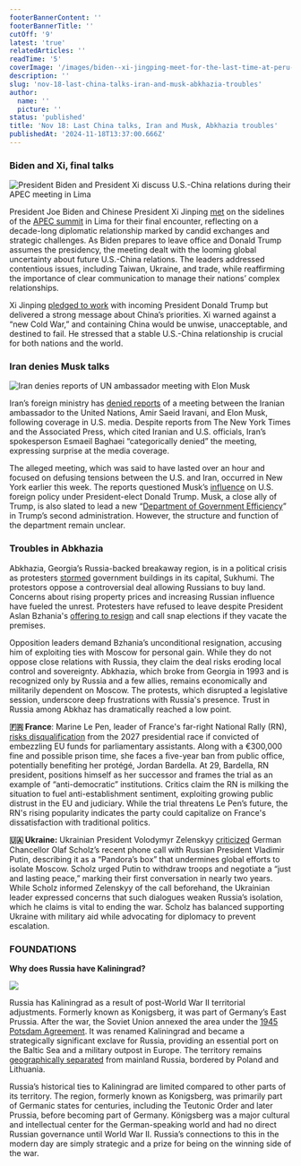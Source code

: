 ```yaml
---
footerBannerContent: ''
footerBannerTitle: ''
cutOff: '9'
latest: 'true'
relatedArticles: ''
readTime: '5'
coverImage: '/images/biden--xi-jingping-meet-for-the-last-time-at-peru-summit-Y5Nj.webp'
description: ''
slug: 'nov-18-last-china-talks-iran-and-musk-abkhazia-troubles'
author:
  name: ''
  picture: ''
status: 'published'
title: 'Nov 18: Last China talks, Iran and Musk, Abkhazia troubles'
publishedAt: '2024-11-18T13:37:00.666Z'
---
```


### Biden and Xi, final talks

![President Biden and President Xi discuss U.S.-China relations during their APEC meeting in Lima](/images/biden--xi-jingping-meet-for-the-last-time-at-peru-summit-Y2OD.webp)

President Joe Biden and Chinese President Xi Jinping [met](https://edition.cnn.com/2024/11/16/politics/joe-biden-xi-jinping-donald-trump/index.html) on the sidelines of the [APEC summit](https://apnews.com/article/peru-apec-biden-xi-china-trump-trade-c9883061b53ab82f5630a3bd6fcf87fa) in Lima for their final encounter, reflecting on a decade-long diplomatic relationship marked by candid exchanges and strategic challenges. As Biden prepares to leave office and Donald Trump assumes the presidency, the meeting dealt with the looming global uncertainty about future U.S.-China relations. The leaders addressed contentious issues, including Taiwan, Ukraine, and trade, while reaffirming the importance of clear communication to manage their nations’ complex relationships.

Xi Jinping [pledged to work](https://www.bbc.com/news/articles/cx2l4dn802lo) with incoming President Donald Trump but delivered a strong message about China’s priorities. Xi warned against a “new Cold War,” and containing China would be unwise, unacceptable, and destined to fail. He stressed that a stable U.S.-China relationship is crucial for both nations and the world.

### Iran denies Musk talks

![Iran denies reports of UN ambassador meeting with Elon Musk](/images/the-ayotollah-might-be-dying-Q4NT.webp)

Iran’s foreign ministry has [denied reports](https://edition.cnn.com/2024/11/16/middleeast/iran-denies-musk-meeting-intl/index.html) of a meeting between the Iranian ambassador to the United Nations, Amir Saeid Iravani, and Elon Musk, following coverage in U.S. media. Despite reports from The New York Times and the Associated Press, which cited Iranian and U.S. officials, Iran’s spokesperson Esmaeil Baghaei “categorically denied” the meeting, expressing surprise at the media coverage.

The alleged meeting, which was said to have lasted over an hour and focused on defusing tensions between the U.S. and Iran, occurred in New York earlier this week. The reports questioned Musk’s [influence](https://www.cbsnews.com/video/examining-elon-musk-influence-on-trump-transition/) on U.S. foreign policy under President-elect Donald Trump. Musk, a close ally of Trump, is also slated to lead a new “[Department of Government Efficiency](https://www.bbc.com/news/articles/cpqd4vw0ejeo)” in Trump’s second administration. However, the structure and function of the department remain unclear.

### Troubles in Abkhazia

Abkhazia, Georgia’s Russia-backed breakaway region, is in a political crisis as protesters [stormed](https://www.aljazeera.com/news/2024/11/15/protesters-storm-parliament-in-breakaway-georgian-region-of-abkhazia) government buildings in its capital, Sukhumi. The protestors oppose a controversial deal allowing Russians to buy land. Concerns about rising property prices and increasing Russian influence have fueled the unrest. Protesters have refused to leave despite President Aslan Bzhania's [offering to resign](https://www.dw.com/en/abkhazia-leader-ready-to-quit-if-protesters-exit-parliament/a-70802086) and call snap elections if they vacate the premises.

Opposition leaders demand Bzhania’s unconditional resignation, accusing him of exploiting ties with Moscow for personal gain. While they do not oppose close relations with Russia, they claim the deal risks eroding local control and sovereignty. Abkhazia, which broke from Georgia in 1993 and is recognized only by Russia and a few allies, remains economically and militarily dependent on Moscow. The protests, which disrupted a legislative session, underscore deep frustrations with Russia's presence. Trust in Russia among Abkhaz has dramatically reached a low point.

**🇫🇷 France**: Marine Le Pen, leader of France's far-right National Rally (RN), [risks disqualification](https://www.france24.com/en/france/20241115-would-banning-marine-le-pen-running-president-be-gift-for-france-far-right-national-rally) from the 2027 presidential race if convicted of embezzling EU funds for parliamentary assistants. Along with a €300,000 fine and possible prison time, she faces a five-year ban from public office, potentially benefiting her protégé, Jordan Bardella. At 29, Bardella, RN president, positions himself as her successor and frames the trial as an example of “anti-democratic” institutions. Critics claim the RN is milking the situation to fuel anti-establishment sentiment, exploiting growing public distrust in the EU and judiciary. While the trial threatens Le Pen’s future, the RN's rising popularity indicates the party could capitalize on France's dissatisfaction with traditional politics.

**🇺🇦 Ukraine:** Ukrainian President Volodymyr Zelenskyy [criticized](https://www.politico.eu/article/olaf-scholz-call-vladimir-putin-open-pandoras-box-volodymyr-zelenskyy/) German Chancellor Olaf Scholz’s recent phone call with Russian President Vladimir Putin, describing it as a “Pandora’s box” that undermines global efforts to isolate Moscow. Scholz urged Putin to withdraw troops and negotiate a “just and lasting peace,” marking their first conversation in nearly two years. While Scholz informed Zelenskyy of the call beforehand, the Ukrainian leader expressed concerns that such dialogues weaken Russia’s isolation, which he claims is vital to ending the war. Scholz has balanced supporting Ukraine with military aid while advocating for diplomacy to prevent escalation.

### FOUNDATIONS

**Why does Russia have Kaliningrad?**

![](/images/kaliningrad--I5NT.webp)

Russia has Kaliningrad as a result of post-World War II territorial adjustments. Formerly known as Konigsberg, it was part of Germany’s East Prussia. After the war, the Soviet Union annexed the area under the [1945 Potsdam Agreement](https://www.britannica.com/event/Potsdam-Conference). It was renamed Kaliningrad and became a strategically significant exclave for Russia, providing an essential port on the Baltic Sea and a military outpost in Europe. The territory remains [geographically separated](https://www.google.com/maps/place/Kaliningrad,+Kaliningrad+Oblast,+Russia/@54.6136452,20.5900888,8.61z/data=!4m6!3m5!1s0x46e33d8d4b7c21a9:0x5050960016126ed3!8m2!3d54.7104264!4d20.4522144!16zL20vMDQ5aHc?entry=ttu&g_ep=EgoyMDI0MTExMy4xIKXMDSoASAFQAw%3D%3D) from mainland Russia, bordered by Poland and Lithuania.

Russia’s historical ties to Kaliningrad are limited compared to other parts of its territory. The region, formerly known as Konigsberg, was primarily part of Germanic states for centuries, including the Teutonic Order and later Prussia, before becoming part of Germany. Königsberg was a major cultural and intellectual center for the German-speaking world and had no direct Russian governance until World War II. Russia’s connections to this in the modern day are simply strategic and a prize for being on the winning side of the war.